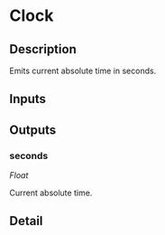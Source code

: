 # Clock

## Description
Emits current absolute time in seconds.

## Inputs
## Outputs
### seconds

*Float*

Current absolute time.

## Detail

